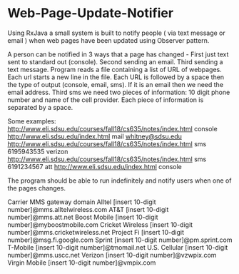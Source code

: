 # Web-Page-Update-Notifier
Using RxJava a small system is built to notify people ( via text message or email ) when web pages have been updated using Observer pattern. 

A person can be notified in 3 ways that a page has changed - 
First just text sent to standard out (console). 
Second sending an email. Third sending a text message. Program reads a file containing a list of URL of webpages. Each url starts a new line in the file. Each URL is followed by a space then the type of output (console, email, sms). If it is an email
then we need the email address. 
Third sms we need two pieces of information: 10 digit phone number and name of the cell provider. Each piece of information is separated by a space.

Some examples:
http://www.eli.sdsu.edu/courses/fall18/cs635/notes/index.html console
http://www.eli.sdsu.edu/index.html mail whitney@sdsu.edu
http://www.eli.sdsu.edu/courses/fall18/cs635/notes/index.html sms
6195943535 verizon
http://www.eli.sdsu.edu/courses/fall18/cs635/notes/index.html sms
6191234567 att
http://www.eli.sdsu.edu/index.html console 

The program should be able to run indefinitely and notify users when one of the pages
changes. 

Carrier               MMS gateway domain
Alltel            [insert 10-digit number]@mms.alltelwireless.com
AT&T              [insert 10-digit number]@mms.att.net
Boost Mobile      [insert 10-digit number]@myboostmobile.com
Cricket Wireless  [insert 10-digit number]@mms.cricketwireless.net
Project Fi        [insert 10-digit number]@msg.fi.google.com
Sprint            [insert 10-digit number]@pm.sprint.com
T-Mobile          [insert 10-digit number]@tmomail.net
U.S. Cellular     [insert 10-digit number]@mms.uscc.net
Verizon           [insert 10-digit number]@vzwpix.com
Virgin Mobile     [insert 10-digit number]@vmpix.com
